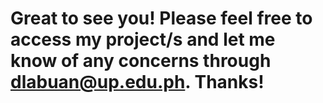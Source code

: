 # Great to see you! Please feel free to access my project/s and let me know of any concerns through dlabuan@up.edu.ph. Thanks!
